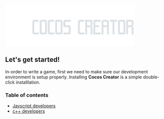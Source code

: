 
![](4541512723999.png)

## Let's get started!
In-order to write a game, first we need to make sure our development environment is setup properly. Installing __Cocos Creator__ is a simple double-click installlation.

### Table of contents
- [Javscript developers](javascript-developers.md)
- [c++ developers](cpp-developers.md)

